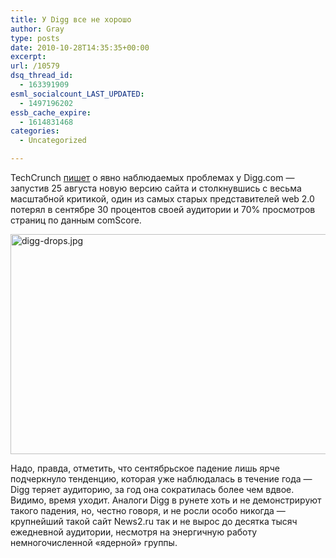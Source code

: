 ```yaml
---
title: У Digg все не хорошо
author: Gray
type: posts
date: 2010-10-28T14:35:35+00:00
excerpt:
url: /10579
dsq_thread_id:
  - 163391909
esml_socialcount_LAST_UPDATED:
  - 1497196202
essb_cache_expire:
  - 1614831468
categories:
  - Uncategorized

---
```








TechCrunch <a href="http://techcrunch.com/2010/10/26/digg-big-drop/" target="_blank">пишет</a> о&nbsp;явно наблюдаемых проблемах у&nbsp;Digg.com&nbsp;&mdash; запустив 25&nbsp;августа новую версию сайта и&nbsp;столкнувшись с&nbsp;весьма масштабной критикой, один из&nbsp;самых старых представителей web 2.0 потерял в&nbsp;сентябре 30&nbsp;процентов своей аудитории и&nbsp;70% просмотров страниц по&nbsp;данным comScore.

<img src="https://i0.wp.com/forumimg.net/blog/digg-drops.jpg?resize=624%2C352" width="624" height="352" alt="digg-drops.jpg" data-recalc-dims="1" /> 

Надо, правда, отметить, что сентябрьское падение лишь ярче подчеркнуло тенденцию, которая уже наблюдалась в&nbsp;течение года&nbsp;&mdash; Digg теряет аудиторию, за&nbsp;год она сократилась более чем вдвое. Видимо, время уходит. Аналоги Digg в&nbsp;рунете хоть и&nbsp;не&nbsp;демонстрируют такого падения, но, честно говоря, и&nbsp;не&nbsp;росли особо никогда&nbsp;&mdash; крупнейший такой сайт News2.ru так и&nbsp;не&nbsp;вырос до&nbsp;десятка тысяч ежедневной аудитории, несмотря на&nbsp;энергичную работу немногочисленной &laquo;ядерной&raquo; группы.